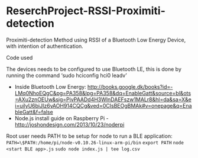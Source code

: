 ReserchProject-RSSI-Proximiti-detection
=========================

Proximiti-detection Method using RSSI of a Bluetooth Low Energy Device, with intention of authentication.

Code used

The devices needs to be configured to use Bluetooth LE, this is done by running the command 
‘sudo hciconfig hci0 leadv’


- Inside Bluetooth Low Energy: http://books.google.dk/books?id=-LMq0NhoEQgC&pg=PA358&lpg=PA358&dq=EnableGatt&source=bl&ots=AXu2znOEUw&sig=PjvPAADd4H3WInDAEFszw1MALr8&hl=da&sa=X&ei=uilyU6biJIz6yAOH914CQCg&ved=0CIsBEOgBMAk#v=onepage&q=EnableGatt&f=false
- Node.js install guide on Raspberry Pi - http://joshondesign.com/2013/10/23/noderpi



Root user needs PATH to be setup for node to run a BLE application:
`PATH=\$PATH:/home/pi/node-v0.10.26-linux-arm-pi/bin`
`export PATH`
`node <start BLE app>.js`
`sudo node index.js | tee log.csv`
